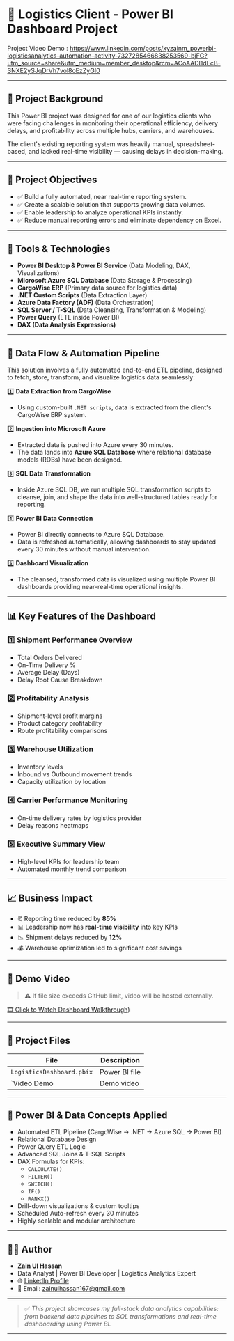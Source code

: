 # 🚚 Logistics Client - Power BI Dashboard Project

Project Video Demo : https://www.linkedin.com/posts/xyzainm_powerbi-logisticsanalytics-automation-activity-7327285466838253569-bjFG?utm_source=share&utm_medium=member_desktop&rcm=ACoAADl1dEcB-SNXE2ySJqDrVh7vol8oEzZyGI0

---

## 📝 Project Background

This Power BI project was designed for one of our logistics clients who were facing challenges in monitoring their operational efficiency, delivery delays, and profitability across multiple hubs, carriers, and warehouses.

The client's existing reporting system was heavily manual, spreadsheet-based, and lacked real-time visibility — causing delays in decision-making.

---

## 🎯 Project Objectives

- ✅ Build a fully automated, near real-time reporting system.
- ✅ Create a scalable solution that supports growing data volumes.
- ✅ Enable leadership to analyze operational KPIs instantly.
- ✅ Reduce manual reporting errors and eliminate dependency on Excel.

---

## 🔧 Tools & Technologies

- **Power BI Desktop & Power BI Service** (Data Modeling, DAX, Visualizations)
- **Microsoft Azure SQL Database** (Data Storage & Processing)
- **CargoWise ERP** (Primary data source for logistics data)
- **.NET Custom Scripts** (Data Extraction Layer)
- **Azure Data Factory (ADF)** (Data Orchestration)
- **SQL Server / T-SQL** (Data Cleansing, Transformation & Modeling)
- **Power Query** (ETL inside Power BI)
- **DAX (Data Analysis Expressions)**

---

## 🔄 Data Flow & Automation Pipeline

This solution involves a fully automated end-to-end ETL pipeline, designed to fetch, store, transform, and visualize logistics data seamlessly:

1️⃣ **Data Extraction from CargoWise**
- Using custom-built `.NET scripts`, data is extracted from the client's CargoWise ERP system.

2️⃣ **Ingestion into Microsoft Azure**
- Extracted data is pushed into Azure every 30 minutes.
- The data lands into **Azure SQL Database** where relational database models (RDBs) have been designed.

3️⃣ **SQL Data Transformation**
- Inside Azure SQL DB, we run multiple SQL transformation scripts to cleanse, join, and shape the data into well-structured tables ready for reporting.

4️⃣ **Power BI Data Connection**
- Power BI directly connects to Azure SQL Database.
- Data is refreshed automatically, allowing dashboards to stay updated every 30 minutes without manual intervention.

5️⃣ **Dashboard Visualization**
- The cleansed, transformed data is visualized using multiple Power BI dashboards providing near-real-time operational insights.

---

## 📊 Key Features of the Dashboard

### 1️⃣ Shipment Performance Overview
- Total Orders Delivered
- On-Time Delivery %
- Average Delay (Days)
- Delay Root Cause Breakdown

### 2️⃣ Profitability Analysis
- Shipment-level profit margins
- Product category profitability
- Route profitability comparisons

### 3️⃣ Warehouse Utilization
- Inventory levels
- Inbound vs Outbound movement trends
- Capacity utilization by location

### 4️⃣ Carrier Performance Monitoring
- On-time delivery rates by logistics provider
- Delay reasons heatmaps

### 5️⃣ Executive Summary View
- High-level KPIs for leadership team
- Automated monthly trend comparison

---

## 📈 Business Impact

- ⏰ Reporting time reduced by **85%**
- 📊 Leadership now has **real-time visibility** into key KPIs
- 📉 Shipment delays reduced by **12%**
- 💰 Warehouse optimization led to significant cost savings

---

## 🎥 Demo Video

> ⚠ If file size exceeds GitHub limit, video will be hosted externally.

[🎞️ Click to Watch Dashboard Walkthrough](https://www.linkedin.com/posts/xyzainm_powerbi-logisticsanalytics-automation-activity-7327285466838253569-bjFG?utm_source=share&utm_medium=member_desktop&rcm=ACoAADl1dEcB-SNXE2ySJqDrVh7vol8oEzZyGI0))

---

## 📁 Project Files

| File | Description |
|------|--------------|
| `LogisticsDashboard.pbix` | Power BI file |
| `Video Demo | Demo video |

---

## 🚀 Power BI & Data Concepts Applied

- Automated ETL Pipeline (CargoWise → .NET → Azure SQL → Power BI)
- Relational Database Design
- Power Query ETL Logic
- Advanced SQL Joins & T-SQL Scripts
- DAX Formulas for KPIs:
  - `CALCULATE()`
  - `FILTER()`
  - `SWITCH()`
  - `IF()`
  - `RANKX()`
- Drill-down visualizations & custom tooltips
- Scheduled Auto-refresh every 30 minutes
- Highly scalable and modular architecture

---

## 👨‍💻 Author

- **Zain Ul Hassan**
- Data Analyst | Power BI Developer | Logistics Analytics Expert
- 🌐 [LinkedIn Profile](https://www.linkedin.com/in/xyzainm/)
- 📧 Email: zainulhassan167@gmail.com

---

> ✅ *This project showcases my full-stack data analytics capabilities: from backend data pipelines to SQL transformations and real-time dashboarding using Power BI.*

---
